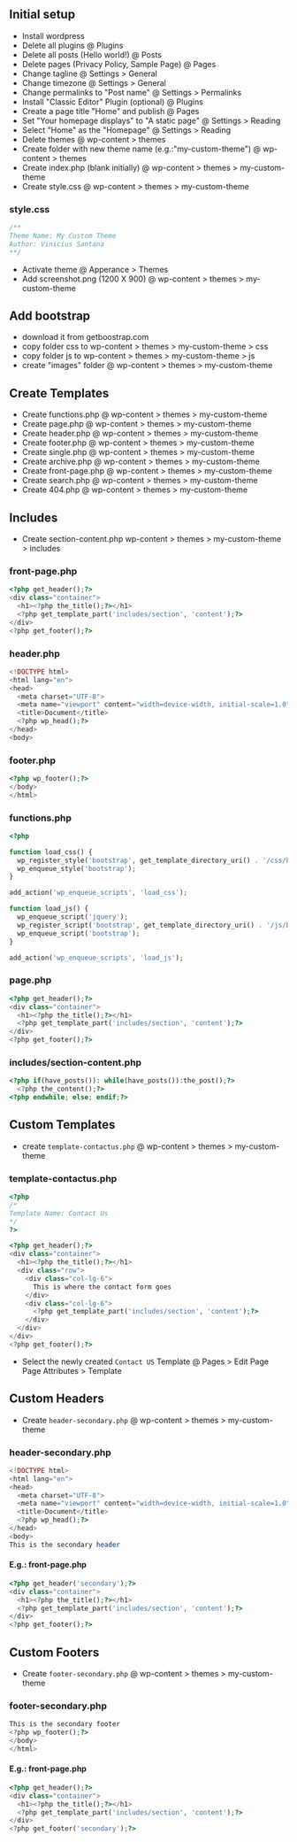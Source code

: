 ## Initial setup

- Install wordpress
- Delete all plugins @ Plugins
- Delete all posts (Hello world!) @ Posts
- Delete pages (Privacy Policy, Sample Page) @ Pages
- Change tagline @ Settings > General
- Change timezone @ Settings > General
- Change permalinks to "Post name" @ Settings > Permalinks
- Install "Classic Editor" Plugin (optional) @ Plugins
- Create a page title "Home" and publish @ Pages
- Set "Your homepage displays" to "A static page" @ Settings > Reading
- Select "Home" as the "Homepage" @ Settings > Reading
- Delete themes @ wp-content > themes
- Create folder with new theme name (e.g.:"my-custom-theme") @ wp-content > themes
- Create index.php (blank initially) @ wp-content > themes > my-custom-theme
- Create style.css @ wp-content > themes > my-custom-theme

### style.css
```css
/**
Theme Name: My Custom Theme
Author: Vinicius Santana
**/
```
- Activate theme @ Apperance > Themes
- Add screenshot.png (1200 X 900) @ wp-content > themes > my-custom-theme

## Add bootstrap
- download it from getboostrap.com
- copy folder css to wp-content > themes > my-custom-theme > css
- copy folder js to wp-content > themes > my-custom-theme > js
- create "images" folder @ wp-content > themes > my-custom-theme

## Create Templates
- Create functions.php @ wp-content > themes > my-custom-theme
- Create page.php @ wp-content > themes > my-custom-theme
- Create header.php @ wp-content > themes > my-custom-theme
- Create footer.php @ wp-content > themes > my-custom-theme
- Create single.php @ wp-content > themes > my-custom-theme
- Create archive.php @ wp-content > themes > my-custom-theme
- Create front-page.php @ wp-content > themes > my-custom-theme
- Create search.php @ wp-content > themes > my-custom-theme
- Create 404.php @ wp-content > themes > my-custom-theme

## Includes

- Create section-content.php wp-content > themes > my-custom-theme > includes

### front-page.php
```php
<?php get_header();?>
<div class="container">
  <h1><?php the_title();?></h1>
  <?php get_template_part('includes/section', 'content');?>
</div>
<?php get_footer();?>
```

### header.php
```php
<!DOCTYPE html>
<html lang="en">
<head>
  <meta charset="UTF-8">
  <meta name="viewport" content="width=device-width, initial-scale=1.0">
  <title>Document</title>
  <?php wp_head();?>
</head>
<body>
```

### footer.php
```php
<?php wp_footer();?>
</body>
</html>
```

### functions.php
```php
<?php

function load_css() {
  wp_register_style('bootstrap', get_template_directory_uri() . '/css/bootstrap.min.css', array(), false, 'all');
  wp_enqueue_style('bootstrap');
}

add_action('wp_enqueue_scripts', 'load_css');

function load_js() {
  wp_enqueue_script('jquery');
  wp_register_script('bootstrap', get_template_directory_uri() . '/js/bootstrap.min.js', 'jquery', false, true);
  wp_enqueue_script('bootstrap');
}

add_action('wp_enqueue_scripts', 'load_js');
```

### page.php
```php
<?php get_header();?>
<div class="container">
  <h1><?php the_title();?></h1>
  <?php get_template_part('includes/section', 'content');?>
</div>
<?php get_footer();?>
```


### includes/section-content.php
```php
<?php if(have_posts()): while(have_posts()):the_post();?>
  <?php the_content();?>
<?php endwhile; else; endif;?>
```

## Custom Templates

- create `template-contactus.php` @ wp-content > themes > my-custom-theme

### template-contactus.php
```php
<?php
/*
Template Name: Contact Us
*/
?>

<?php get_header();?>
<div class="container">
  <h1><?php the_title();?></h1>
  <div class="row">
    <div class="col-lg-6">
      This is where the contact form goes
    </div>
    <div class="col-lg-6">
      <?php get_template_part('includes/section', 'content');?>
    </div>
  </div>  
</div>
<?php get_footer();?>
```

- Select the newly created `Contact US` Template @ Pages > Edit Page  Page Attributes > Template


## Custom Headers

- Create `header-secondary.php` @ wp-content > themes > my-custom-theme 

### header-secondary.php
```php
<!DOCTYPE html>
<html lang="en">
<head>
  <meta charset="UTF-8">
  <meta name="viewport" content="width=device-width, initial-scale=1.0">
  <title>Document</title>
  <?php wp_head();?>
</head>
<body>
This is the secondary header
```

#### E.g.: front-page.php
```php
<?php get_header('secondary');?>
<div class="container">
  <h1><?php the_title();?></h1>
  <?php get_template_part('includes/section', 'content');?>
</div>
<?php get_footer();?>
```

## Custom Footers

- Create `footer-secondary.php` @ wp-content > themes > my-custom-theme 

### footer-secondary.php
```php
This is the secondary footer
<?php wp_footer();?>
</body>
</html>
```

#### E.g.: front-page.php
```php
<?php get_header();?>
<div class="container">
  <h1><?php the_title();?></h1>
  <?php get_template_part('includes/section', 'content');?>
</div>
<?php get_footer('secondary');?>
```